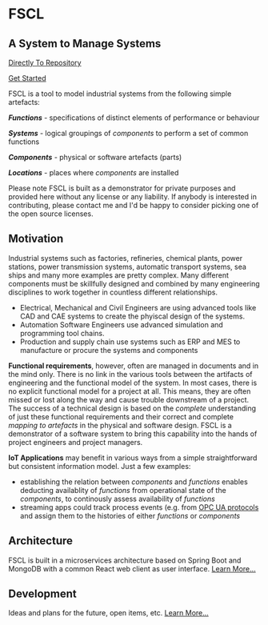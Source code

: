 # FSCL
## A System to Manage Systems

[Directly To Repository](https://github.com/onouv/fscl)

[Get Started](github/get-started.md)

FSCL is a tool to model industrial systems from the following simple artefacts:

***Functions***   - specifications of distinct elements of performance or behaviour

***Systems***     - logical groupings of *components* to perform a set of common functions

***Components***  - physical or software artefacts (parts)

***Locations***   - places where *components* are installed

Please note FSCL is built as a demonstrator for private purposes and provided here without any license or any liability. If anybody is interested in contributing, please contact me and I'd be happy to consider picking one of the open source licenses.

## Motivation
Industrial systems such as factories, refineries, chemical plants, power stations, power transmission systems, automatic transport systems, sea ships and many more examples are pretty complex. Many different components must be skillfully designed and combined by many engineering disciplines to work together in countless different relationships.
- Electrical,  Mechanical and Civil Engineers are using advanced tools like CAD and CAE systems to create the phyiscal design of the systems.
- Automation Software Engineers use advanced simulation and programming tool chains.
- Production and supply chain use systems such as ERP and MES to manufacture or procure the systems and components

**Functional requirements**, however, often are managed in documents and in the mind only. There is no link in the various tools between the artifacts of engineering and the functional model of the system. In most cases, there is no explicit functional model for a project at all. This means, they are often missed or lost along the way and cause trouble downstream of a project.
The success of a technical design is based on the *complete* understanding of just these functional requirements and their correct and complete *mapping to artefacts* in the physical and software design. FSCL is a demonstrator of a software system to bring this capability into the hands of project engineers and project managers.

**IoT Applications** may benefit in various ways from a simple straightforward but consistent information model. Just a few examples:
- establishing the relation between *components* and *functions* enables deducting availablity of *functions* from operational state of the *components*, to continously assess availability of *functions*
- streaming apps could track process events (e.g. from [OPC UA protocols](https://opcfoundation.org/about/opc-technologies/opc-ua/) and assign them to the histories of either *functions* or *components*

## Architecture
FSCL is built in a microservices architecture based on Spring Boot and MongoDB with a common React web client as user interface. [Learn More...](github/architecture.md)

## Development
Ideas and plans for the future, open items, etc. [Learn More...](github/development.md)
